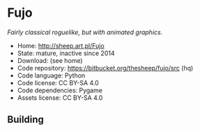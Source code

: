 # Fujo

_Fairly classical roguelike, but with animated graphics._

- Home: http://sheep.art.pl/Fujo
- State: mature, inactive since 2014
- Download: (see home)
- Code repository: https://bitbucket.org/thesheep/fujo/src (hq)
- Code language: Python
- Code license: CC BY-SA 4.0
- Code dependencies: Pygame
- Assets license: CC BY-SA 4.0

## Building
